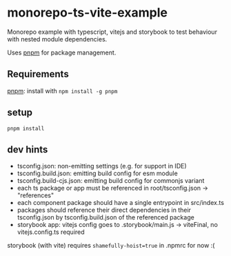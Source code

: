 # monorepo-ts-vite-example

Monorepo example with typescript, vitejs and storybook to test behaviour with nested module dependencies.

Uses [pnpm](https://pnpm.io/) for package management.

## Requirements

[pnpm](https://pnpm.io/): install with `npm install -g pnpm`

## setup

`pnpm install`

## dev hints

- tsconfig.json: non-emitting settings (e.g. for support in IDE)
- tsconfig.build.json: emitting build config for esm module
- tsconfig.build-cjs.json: emitting build config for commonjs variant
- each ts package or app must be referenced in root/tsconfig.json -> "references"
- each component package should have a single entrypoint in src/index.ts
- packages should reference their direct dependencies in their tsconfig.json by tsconfig.build.json of the referenced package
- storybook app: vitejs config goes to .storybook/main.js -> viteFinal, no vitejs.config.ts required

storybook (with vite) requires `shamefully-hoist=true` in .npmrc for now :(
